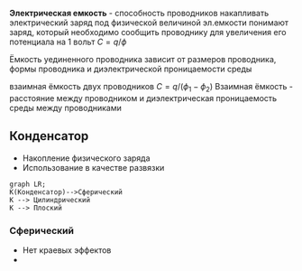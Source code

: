 **Электрическая емкость** - способность проводников накапливать электрический заряд
под физической величиной эл.емкости понимают заряд, который необходимо сообщить проводнику для увеличения его потенциала на 1 вольт 
$C = q/ \phi$

Ёмкость уединенного проводника зависит от размеров проводника, формы проводника и диэлектрической проницаемости среды 

взаимная ёмкость двух проводников
$C = q / (\phi_1 - \phi_2)$ 
Взаимная ёмкость - расстояние между проводником и диэлектрическая проницаемость среды между проводниками

## Конденсатор
* Накопление физического заряда
* Использование в качестве развязки 
```mermaid
graph LR;
К(Конденсатор)-->Сферический
К --> Цилиндрический
К --> Плоский
```
### Сферический
* Нет краевых эффектов
* 